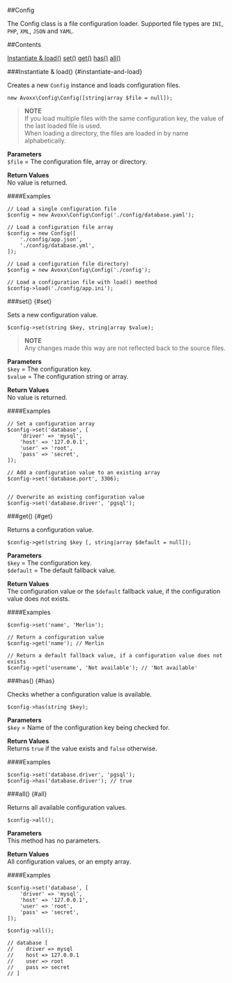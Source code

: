 ##Config

The Config class is a file configuration loader. Supported file types are
`INI`, `PHP`, `XML`, `JSON` and `YAML`.

##Contents

<div id="contents" markdown="1">

[Instantiate & load()](#instantiate-and-load)
[set()](#set)
[get()](#get)
[has()](#has)
[all()](#all)

</div>

###Instantiate & load() {#instantiate-and-load}

Creates a new `Config` instance and loads configuration files.

    new Avoxx\Config\Config([string|array $file = null]);

>**NOTE**  
If you load multiple files with the same configuration key,
the value of the last loaded file is used.  
When loading a directory, the files are loaded in by name alphabetically.

**Parameters**  
`$file` = The configuration file, array or directory.

**Return Values**  
No value is returned.

####Examples

    // Load a single configuration file
    $config = new Avoxx\Config\Config('./config/database.yaml');
    
    // Load a configuration file array
    $config = new Config([
        './config/app.json',
        './config/database.yml',
    ]);

    // Load a configuration file directory)
    $config = new Avoxx\Config\Config('./config');

    // Load a configuration file with load() meethod
    $config->load('./config/app.ini');

###set() {#set}

Sets a new configuration value.

    $config->set(string $key, string|array $value);

>**NOTE**  
Any changes made this way are not reflected back to the source files.

**Parameters**  
`$key` = The configuration key.  
`$value` = The configuration string or array.

**Return Values**  
No value is returned.

####Examples

    // Set a configuration array
    $config->set('database', [
        'driver' => 'mysql',
        'host' => '127.0.0.1',
        'user' => 'root',
        'pass' => 'secret',
    ]);

    // Add a configuration value to an existing array    
    $config->set('database.port', 3306);


    // Overwrite an existing configuration value
    $config->set('database.driver', 'pgsql');

###get() {#get}

Returns a configuration value.

    $config->get(string $key [, string|array $default = null]);

**Parameters**  
`$key` = The configuration key.  
`$default` = The default fallback value.

**Return Values**  
The configuration value or the `$default` fallback value,
if the configuration value does not exists.

####Examples

    $config->set('name', 'Merlin');

    // Return a configuration value
    $config->get('name'); // Merlin

    // Return a default fallback value, if a configuration value does not exists
    $config->get('username', 'Not available'); // 'Not available'

###has() {#has}

Checks whether a configuration value is available.

    $config->has(string $key);

**Parameters**  
`$key` = Name of the configuration key being checked for.

**Return Values**  
Returns `true` if the value exists and `false` otherwise.

####Examples

    $config->set('database.driver', 'pgsql');
    $config->has('database.driver'); // true

###all() {#all}

Returns all available configuration values.

    $config->all();

**Parameters**  
This method has no parameters.  
    
**Return Values**  
All configuration values, or an empty array.

####Examples

    $config->set('database', [
        'driver' => 'mysql',
        'host' => '127.0.0.1',
        'user' => 'root',
        'pass' => 'secret',
    ]);
        
    $config->all();
    
    // database [
    //    driver => mysql
    //    host => 127.0.0.1
    //    user => root
    //    pass => secret
    // ]
